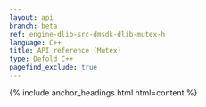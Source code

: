 ```yaml
---
layout: api
branch: beta
ref: engine-dlib-src-dmsdk-dlib-mutex-h
language: C++
title: API reference (Mutex)
type: Defold C++
pagefind_exclude: true
---
```

{% include anchor_headings.html html=content %}